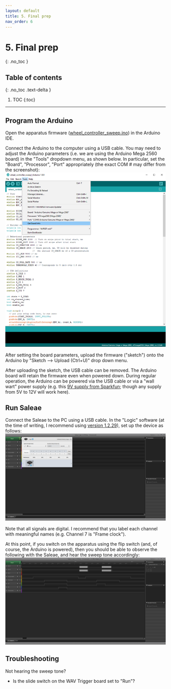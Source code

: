 ```yaml
---
layout: default
title: 5. Final prep
nav_order: 6
---
```


# 5. Final prep
{: .no_toc }

## Table of contents
{: .no_toc .text-delta }

1. TOC
{:toc}

---

## Program the Arduino

Open the apparatus firmware ([wheel_controller_sweep.ino](https://github.com/kimtonyhyun/active_avoidance/blob/master/wheel_controller_sweep/wheel_controller_sweep.ino)) in the Arduino IDE.

Connect the Arduino to the computer using a USB cable. You may need to adjust the Arduino parameters (i.e. we are using the Arduino Mega 2560 board) in the "Tools" dropdown menu, as shown below. In particular, set the "Board", "Processor", "Port" appropriately (the exact COM # may differ from the screenshot):
![Arduino board settings](program_arduino.png)

After setting the board parameters, upload the firmware ("sketch") onto the Arduino by "Sketch --> Upload (Ctrl+U)" drop down menu.

After uploading the sketch, the USB cable can be removed. The Arduino board will retain the firmware even when powered down. During regular operation, the Arduino can be powered via the USB cable or via a "wall wart" power supply (e.g. this [9V supply from Sparkfun](https://www.sparkfun.com/products/15314); though any supply from 5V to 12V will work here).

## Run Saleae

Connect the Saleae to the PC using a USB cable. In the "Logic" software (at the time of writing, I recommend using [version 1.2.29](https://support.saleae.com/logic-software/latest-beta-release)), set up the device as follows:
![Saleae settings](saleae_setup.PNG)

Note that all signals are digital. I recommend that you label each channel with meaningful names (e.g. Channel 7 is "Frame clock").

At this point, if you switch on the apparatus using the flip switch (and, of course, the Arduino is powered), then you should be able to observe the following with the Saleae, and hear the sweep tone accordingly:
![Saleae trial run](saleae_example_recording.PNG)

## Troubleshooting

Not hearing the sweep tone?
- Is the slide switch on the WAV Trigger board set to "Run"?
